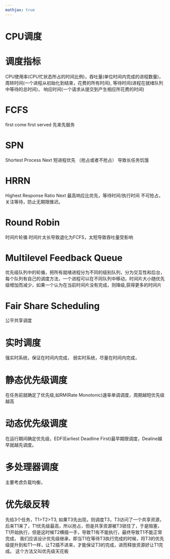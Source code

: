 ```yaml
---
mathjax: true
---
```

# CPU调度
# 调度指标
 CPU使用率(CPU忙状态所占的时间比例)，吞吐量(单位时间内完成的进程数量)，周转时间(一个进程从初始化到结束，花费的所有时间), 等待时间(进程在就绪队列中等待的总时间)， 响应时间(一个请求从提交到产生相应所花费的时间)
# FCFS 
 first come first served
 先来先服务
# SPN
 Shortest Process Next
 短进程优先 （抢占或者不抢占）
 导致长任务饥饿
# HRRN
 Highest Response Ratio Next
 最高响应比优先，等待时间/执行时间
 不可抢占，关注等待，防止无期限推迟。
<!-- more -->
# Round Robin
 时间片轮循
 时间片太长导致退化为FCFS，太短导致吞吐量受影响
# Multilevel Feedback Queue
 优先级队列中的轮循，把所有就绪进程分为不同的级别队列，分为交互性和后台，每个队列有自己的调度方法，一个进程可以在不同队列中移动，时间片大小随优先级增加而减少，如果一个认为在当前时间片没有完成，则降级,获得更多的时间片
# Fair Share Scheduling
 公平共享调度
# 实时调度
 强实时系统，保证在时间内完成，
 弱实时系统，尽量在时间内完成，
# 静态优先级调度
 在任务前就确定了优先级,如RM(Rate Monotonic)速率单调调度，周期越短优先级越高
# 动态优先级调度
 在运行期间确定优先级，EDF(Earliest Deadline First)最早期限调度，Dealine越早就越先调度。
# 多处理器调度
 主要考虑负载均衡，
# 优先级反转
 先给3个任务，T1&gt;T2&gt;T3, 如果T3先出现，则调度T3，T3访问了一个共享资源，后来T1来了，T1优先级最高，所以抢占，但是共享资源被T3锁住了，于是阻塞，T1开始执行，但是这时候T2横插一手，导致T1有不能执行，最终导致T1不能正常完成，
 我们应该设计优先级继承，即当T1在等待T3执行完成的时候，将T3的优先级提升到和T1一样，让T2插不进来，才能保证T3的完成，进而释放资源好让T1完成。
 这个方法又叫优先级天花板


